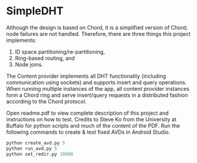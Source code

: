 # SimpleDHT
Although the design is based on Chord, it is a simplified version of Chord; node failures are not
handled. Therefore, there are three things this project implements:
1) ID space partitioning/re-partitioning,
2) Ring-based routing, and
3) Node joins.

The Content provider implements all DHT functionality (including communication using sockets) and
supports insert and query operations. When running multiple instances of the app, all content
provider instances form a Chord ring and serve insert/query requests in a distributed
fashion according to the Chord protocol.

Open readme.pdf to view complete description of this project and instructions on how to test. Credits to Steve Ko from the University at Buffalo for python scripts and much of the content of the PDF. Run the following commands to create & test fixed AVDs in Android Studio.
```python
python create_avd.py 5
python run_avd.py 5
python set_redir.py 10000
```

